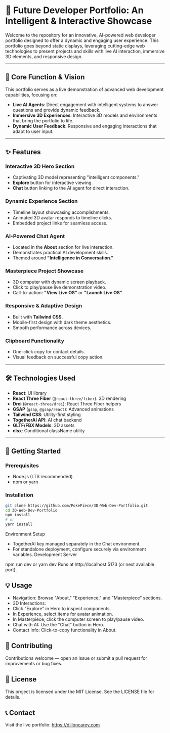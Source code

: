 # 🧠 Future Developer Portfolio: An Intelligent & Interactive Showcase

Welcome to the repository for an innovative, AI-powered web developer portfolio designed to offer a dynamic and engaging user experience. This portfolio goes beyond static displays, leveraging cutting-edge web technologies to present projects and skills with live AI interaction, immersive 3D elements, and responsive design.

---

## 🌟 Core Function & Vision

This portfolio serves as a live demonstration of advanced web development capabilities, focusing on:

- **Live AI Agents**: Direct engagement with intelligent systems to answer questions and provide dynamic feedback.
- **Immersive 3D Experiences**: Interactive 3D models and environments that bring the portfolio to life.
- **Dynamic User Feedback**: Responsive and engaging interactions that adapt to user input.

---

## ✨ Features

### Interactive 3D Hero Section
- Captivating 3D model representing "intelligent components."
- **Explore** button for interactive viewing.
- **Chat** button linking to the AI agent for direct interaction.

### Dynamic Experience Section
- Timeline layout showcasing accomplishments.
- Animated 3D avatar responds to timeline clicks.
- Embedded project links for seamless access.

### AI-Powered Chat Agent
- Located in the **About** section for live interaction.
- Demonstrates practical AI development skills.
- Themed around **"Intelligence in Conversation."**

### Masterpiece Project Showcase
- 3D computer with dynamic screen playback.
- Click to play/pause live demonstration video.
- Call-to-action: **"View Live OS"** or **"Launch Live OS"**.

### Responsive & Adaptive Design
- Built with **Tailwind CSS**.
- Mobile-first design with dark theme aesthetics.
- Smooth performance across devices.

### Clipboard Functionality
- One-click copy for contact details.
- Visual feedback on successful copy action.

---

## 🛠️ Technologies Used

- **React**: UI library
- **React Three Fiber** (`@react-three/fiber`): 3D rendering
- **Drei** (`@react-three/drei`): React Three Fiber helpers
- **GSAP** (`gsap`, `@gsap/react`): Advanced animations
- **Tailwind CSS**: Utility-first styling
- **TogetherAI API**: AI chat backend
- **GLTF/FBX Models**: 3D assets
- **clsx**: Conditional className utility

---

## 🚀 Getting Started

### Prerequisites
- Node.js (LTS recommended)
- npm or yarn

### Installation
```bash
git clone https://github.com/PokePiece/3D-Web-Dev-Portfolio.git
cd 3D-Web-Dev-Portfolio
npm install
# or
yarn install
```
Environment Setup
- TogetherAI key managed separately in the Chat environment.
- For standalone deployment, configure securely via environment variables.
Development Server

npm run dev
or
yarn dev
Runs at http://localhost:5173 (or next available port).


## 💡 Usage
- Navigation: Browse "About," "Experience," and "Masterpiece" sections.
- 3D Interactions:
- Click "Explore" in Hero to inspect components.
- In Experience, select items for avatar animation.
- In Masterpiece, click the computer screen to play/pause video.
- Chat with AI: Use the "Chat" button in Hero.
- Contact Info: Click-to-copy functionality in About.
  

## 🤝 Contributing
Contributions welcome — open an issue or submit a pull request for improvements or bug fixes.


## 📄 License
This project is licensed under the MIT License. See the LICENSE file for details.


## 📞 Contact
Visit the live portfolio: https://dilloncarey.com

